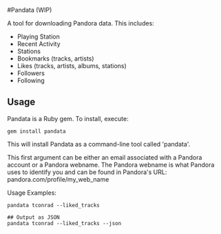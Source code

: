 #Pandata (WIP)

A tool for downloading Pandora data. This includes:

- Playing Station
- Recent Activity
- Stations
- Bookmarks (tracks, artists)
- Likes (tracks, artists, albums, stations)
- Followers
- Following

## Usage

Pandata is a Ruby gem. To install, execute:

    gem install pandata

This will install Pandata as a command-line tool called 'pandata'.

This first argument can be either an email associated with a Pandora account or
a Pandora webname. The Pandora webname is what Pandora uses to identify you and
can be found in Pandora's URL: pandora.com/profile/my_web_name

Usage Examples:

    pandata tconrad --liked_tracks

    ## Output as JSON
    pandata tconrad --liked_tracks --json

